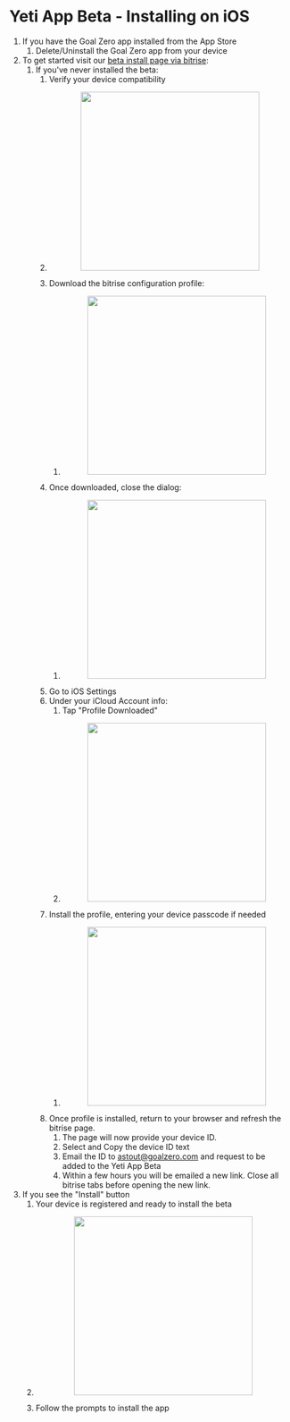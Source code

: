 # Yeti App Beta - Installing on iOS

1. If you have the Goal Zero app installed from the App Store
   1. Delete/Uninstall the Goal Zero app from your device
2. To get started visit our [beta install page via bitrise](https://app.bitrise.io/artifact/50557492/p/b53663066e01c02e0a668a55698be1dc):
   1. If you've never installed the beta:
      1. Verify your device compatibility
      2. <p align="center"><img src="https://user-images.githubusercontent.com/2783806/88984319-86604f80-d28a-11ea-9b0f-1d87fe8af8b8.jpg" width="320px"/></p>
      3. Download the bitrise configuration profile:
         1. <p align="center"><img src="https://user-images.githubusercontent.com/2783806/88984570-2e761880-d28b-11ea-8e55-c239e459bda2.png" width="320px"/></p>
      4. Once downloaded, close the dialog:
         1. <p align="center"><img src="https://user-images.githubusercontent.com/2783806/88984753-b2300500-d28b-11ea-83b6-55abd2a9b3bd.png " width="320px"/></p>
      5. Go to iOS Settings
      6. Under your iCloud Account info:
         1. Tap "Profile Downloaded"
         2. <p align="center"><img src="https://user-images.githubusercontent.com/2783806/88983579-a4c54b80-d288-11ea-95fe-4986a890f122.jpeg" width="320px"/></p>
      7. Install the profile, entering your device passcode if needed
         1. <p align="center"><img src="https://user-images.githubusercontent.com/2783806/88983576-a3941e80-d288-11ea-95cf-abf7358bad45.png" width="320px"/></p>
      8. Once profile is installed, return to your browser and refresh the bitrise page.
         1. The page will now provide your device ID.
         2. Select and Copy the device ID text
         3. Email the ID to astout@goalzero.com and request to be added to the Yeti App Beta
         4. Within a few hours you will be emailed a new link. Close all bitrise tabs before opening the new link.
3. If you see the "Install" button
   1. Your device is registered and ready to install the beta
   2. <p align="center"><img src="https://user-images.githubusercontent.com/2783806/88985561-d5f44a80-d28d-11ea-824b-d3eb021932dc.PNG" width="320px"/></p>
   3. Follow the prompts to install the app

